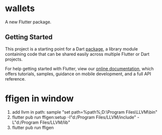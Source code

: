# wallets

A new Flutter package.

## Getting Started

This project is a starting point for a Dart
[package](https://flutter.dev/developing-packages/),
a library module containing code that can be shared easily across
multiple Flutter or Dart projects.

For help getting started with Flutter, view our 
[online documentation](https://flutter.dev/docs), which offers tutorials, 
samples, guidance on mobile development, and a full API reference.

# ffigen in window
1. add llvm in path: sample "set path=%path%;D:\Program Files\LLVM\bin"
2. flutter pub run ffigen:setup -I"d:/Program Files/LLVM/include" -L"d:/Program Files/LLVM/lib"
3. flutter pub run ffigen